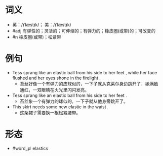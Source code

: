# 词义
- 英：/ɪˈlæstɪk/； 美：/ɪˈlæstɪk/
- #adj 有弹性的；灵活的；可伸缩的；有弹力的；橡皮圈(或带)的；可改变的
- #n 橡皮圈(或带)；松紧带
# 例句
- Tess sprang like an elastic ball from his side to her feet , while her face flushed and her eyes shone in the firelight .
	- 苔丝好像一个有弹力的皮球似的，一下子就从克莱尔身边跳开了，她满脸通红，一双眼睛在火光里闪闪发亮。
- Tess sprang like an elastic ball from his side to her feet .
	- 苔丝象一个有弹力的球似的，一下子就从他身旁跳开了。
- This skirt needs some new elastic in the waist .
	- 这条裙子需要换一根松紧腰带。
# 形态
- #word_pl elastics

